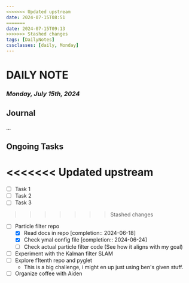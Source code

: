 ```yaml
---
<<<<<<< Updated upstream
date: 2024-07-15T08:51
=======
date: 2024-07-15T09:13
>>>>>>> Stashed changes
tags: [DailyNotes]
cssclasses: [daily, Monday]
---
```

# DAILY NOTE
### *Monday, July 15th, 2024*

## Journal
...

## Ongoing Tasks
<<<<<<< Updated upstream
=======
- [ ] Task 1
- [ ] Task 2
- [ ] Task 3
>>>>>>> Stashed changes
- [ ] Particle filter repo
	- [x] Read docs in repo  [completion:: 2024-06-18]
	- [x] Check ymal config file  [completion:: 2024-06-24]
	- [ ] Check actual particle filter code (See how it aligns with my goal)
- [ ] Experiment with the Kalman filter SLAM
- [ ] Explore f1tenth repo and pyglet
	- This is a big challenge, i might en up just using ben's given stuff.
- [ ] Organize coffee with Aiden